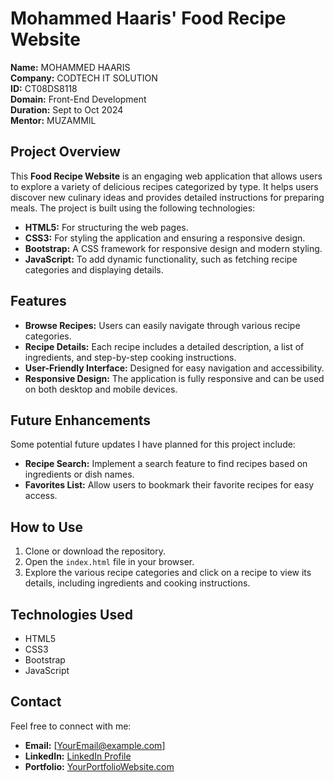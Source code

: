 # Mohammed Haaris' Food Recipe Website

**Name:** MOHAMMED HAARIS  
**Company:** CODTECH IT SOLUTION  
**ID:** CT08DS8118  
**Domain:** Front-End Development  
**Duration:** Sept to Oct 2024  
**Mentor:** MUZAMMIL  

## Project Overview

This **Food Recipe Website** is an engaging web application that allows users to explore a variety of delicious recipes categorized by type. It helps users discover new culinary ideas and provides detailed instructions for preparing meals. The project is built using the following technologies:

- **HTML5:** For structuring the web pages.
- **CSS3:** For styling the application and ensuring a responsive design.
- **Bootstrap:** A CSS framework for responsive design and modern styling.
- **JavaScript:** To add dynamic functionality, such as fetching recipe categories and displaying details.

## Features

- **Browse Recipes:** Users can easily navigate through various recipe categories.
- **Recipe Details:** Each recipe includes a detailed description, a list of ingredients, and step-by-step cooking instructions.
- **User-Friendly Interface:** Designed for easy navigation and accessibility.
- **Responsive Design:** The application is fully responsive and can be used on both desktop and mobile devices.

## Future Enhancements

Some potential future updates I have planned for this project include:

- **Recipe Search:** Implement a search feature to find recipes based on ingredients or dish names.
- **Favorites List:** Allow users to bookmark their favorite recipes for easy access.

## How to Use

1. Clone or download the repository.
2. Open the `index.html` file in your browser.
3. Explore the various recipe categories and click on a recipe to view its details, including ingredients and cooking instructions.

## Technologies Used

- HTML5
- CSS3
- Bootstrap
- JavaScript

## Contact

Feel free to connect with me:

- **Email:** [YourEmail@example.com]
- **LinkedIn:** [LinkedIn Profile](https://www.linkedin.com/in/yourprofile)  <!-- Replace with your actual LinkedIn URL -->
- **Portfolio:** [YourPortfolioWebsite.com](https://yourportfolio.com)  <!-- Replace with your actual portfolio URL -->
